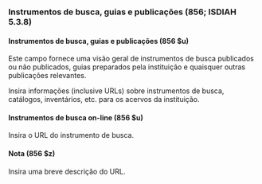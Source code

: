### Instrumentos de busca, guias e publicações (856; ISDIAH 5.3.8)

#### Instrumentos de busca, guias e publicações (856 $u)
Este campo fornece uma visão geral de instrumentos de busca publicados ou não publicados, guias preparados pela instituição e quaisquer outras publicações relevantes.

Insira informações (inclusive URLs) sobre instrumentos de busca, catálogos, inventários, etc. para os acervos da instituição.  

#### Instrumentos de busca on-line (856 $u)  
Insira o URL do instrumento de busca.

#### Nota (856 $z)
Insira uma breve descrição do URL.
